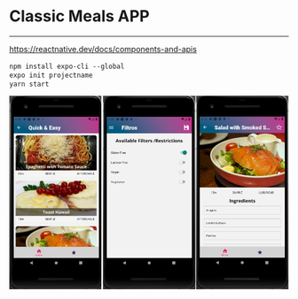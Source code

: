 # Classic Meals APP

---

https://reactnative.dev/docs/components-and-apis

```
npm install expo-cli --global
expo init projectname
yarn start
```

![](assets/meals.png)
